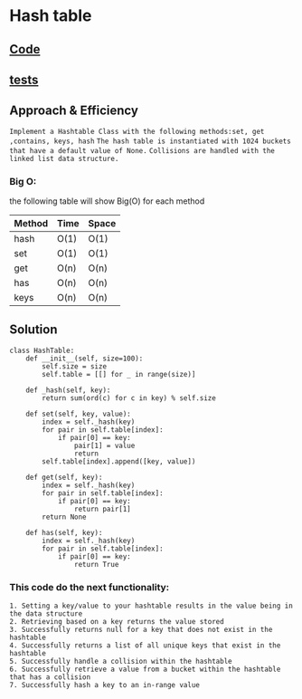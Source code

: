 
# Hash table


## [Code](./DataStructure/hashtable.py)
## [tests](./DataStructure/tests/test_hashtable.py)

## Approach & Efficiency

```Implement a Hashtable Class with the following methods:set, get ,contains, keys, hash```
```The hash table is instantiated with 1024 buckets that have a default value of None.```
```Collisions are handled with the linked list data structure.```


### Big O:
the following table will show Big(O) for each method

| **Method** | **Time** | **Space** |
|------------|----------|-----------|
| hash       | O(1)     | O(1)      |
| set        | O(1)     | O(1)      |
| get        | O(n)     | O(n)      |
| has    | O(n)     | O(n)      |
| keys        | O(n)     | O(n)      |

## Solution 
```
class HashTable:
    def __init__(self, size=100):
        self.size = size
        self.table = [[] for _ in range(size)]

    def _hash(self, key):
        return sum(ord(c) for c in key) % self.size

    def set(self, key, value):
        index = self._hash(key)
        for pair in self.table[index]:
            if pair[0] == key:
                pair[1] = value
                return
        self.table[index].append([key, value])

    def get(self, key):
        index = self._hash(key)
        for pair in self.table[index]:
            if pair[0] == key:
                return pair[1]
        return None

    def has(self, key):
        index = self._hash(key)
        for pair in self.table[index]:
            if pair[0] == key:
                return True
```
### This code do the next functionality:
```
1. Setting a key/value to your hashtable results in the value being in the data structure
2. Retrieving based on a key returns the value stored
3. Successfully returns null for a key that does not exist in the hashtable
4. Successfully returns a list of all unique keys that exist in the hashtable
5. Successfully handle a collision within the hashtable
6. Successfully retrieve a value from a bucket within the hashtable that has a collision
7. Successfully hash a key to an in-range value
```